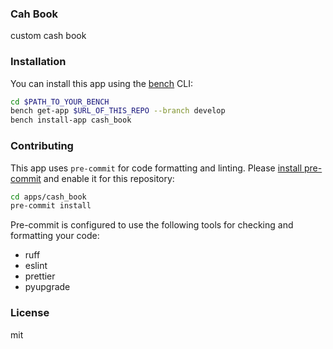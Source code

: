 ### Cah Book

custom cash book

### Installation

You can install this app using the [bench](https://github.com/frappe/bench) CLI:

```bash
cd $PATH_TO_YOUR_BENCH
bench get-app $URL_OF_THIS_REPO --branch develop
bench install-app cash_book
```

### Contributing

This app uses `pre-commit` for code formatting and linting. Please [install pre-commit](https://pre-commit.com/#installation) and enable it for this repository:

```bash
cd apps/cash_book
pre-commit install
```

Pre-commit is configured to use the following tools for checking and formatting your code:

- ruff
- eslint
- prettier
- pyupgrade

### License

mit
